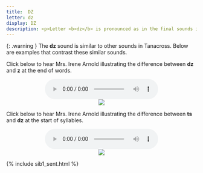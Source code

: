 ```yaml
---
title:  DZ
letter: dz
display: DZ
description: <p>Letter <b>dz</b> is pronounced as in the final sounds in English la<b>ds</b> and pa<b>ds</b>. This is a voiced sound (made with the vocal cords vibrating) and is distinct from  z.</p>
---
```






{: .warning }
The <b>dz</b> sound is similar to other sounds in Tanacross. Below are examples that contrast these similar sounds.


Click below to hear Mrs. Irene Arnold illustrating the difference between <b>dz</b> and <b>z</b> at the end of words.

<center>
<audio controls src="{{ site.baseurl }}/assets/audio/dz_z_comp.mp3" type="audio/mpeg">Your browser does not support the audio element.</audio><br/>
<img src="{{ site.baseurl }}/assets/gif/dz_z_comp.gif" border="0">
</center>


Click below to hear Mrs. Irene Arnold illustrating the difference between <b>ts</b> and <b>dz</b> at the start of syllables.


<center>
<audio controls src="{{ site.baseurl }}/assets/audio/ts_dz_comp.mp3" type="audio/mpeg">Your browser does not support the audio element.</audio><br/>
<img src="{{ site.baseurl }}/assets/gif/ts_dz_comp.gif" border="0">
</center>

{% include sib1_sent.html %}
			